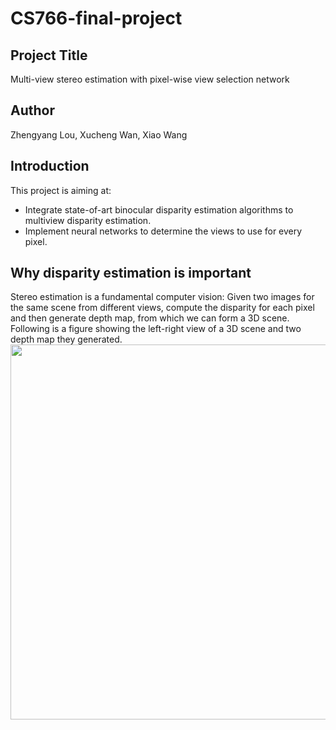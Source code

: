 # CS766-final-project
## Project Title
Multi-view stereo estimation with pixel-wise view selection network <br>  
## Author
Zhengyang Lou, Xucheng Wan, Xiao Wang <br>  

## Introduction
This project is aiming at: 
 - Integrate state-of-art binocular disparity estimation algorithms to multiview disparity estimation.
 - Implement neural networks to determine the views to use for every pixel.

## Why disparity estimation is important
Stereo estimation is a fundamental computer vision: 
Given two images for the same scene from different views, compute the disparity for each pixel and then generate depth map, from which we can form a 3D scene. Following is a figure showing the left-right view of a 3D scene and two depth map they generated.
<img src='imgs/disparity.png.' width=600>
